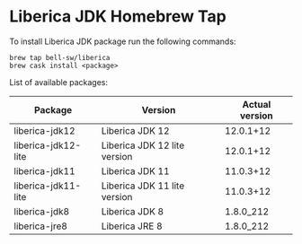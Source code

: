# Liberica JDK Homebrew Tap

To install Liberica JDK package run the following commands:

```shell
brew tap bell-sw/liberica
brew cask install <package>
```

List of available packages:

| Package | Version | Actual version |
| ------- | ------- | -------------- |
| liberica-jdk12 | Liberica JDK 12 | 12.0.1+12 |
| liberica-jdk12-lite | Liberica JDK 12 lite version | 12.0.1+12 |
| liberica-jdk11 | Liberica JDK 11 | 11.0.3+12 |
| liberica-jdk11-lite | Liberica JDK 11 lite version | 11.0.3+12 |
| liberica-jdk8 | Liberica JDK 8 | 1.8.0_212 |
| liberica-jre8 | Liberica JRE 8 | 1.8.0_212 |
